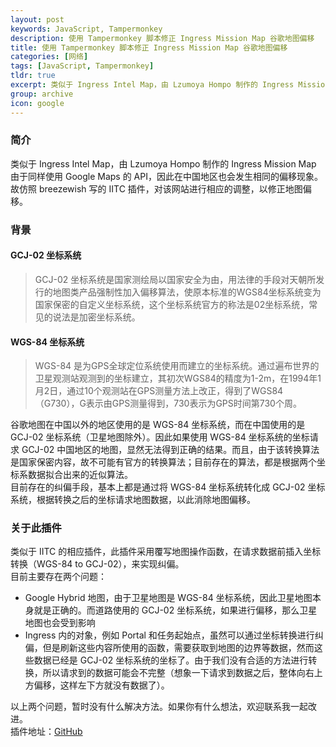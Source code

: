 ```yaml
---
layout: post
keywords: JavaScript, Tampermonkey
description: 使用 Tampermonkey 脚本修正 Ingress Mission Map 谷歌地图偏移
title: 使用 Tampermonkey 脚本修正 Ingress Mission Map 谷歌地图偏移
categories: [网络]
tags: [JavaScript, Tampermonkey]
tldr: true
excerpt: 类似于 Ingress Intel Map，由 Lzumoya Hompo 制作的 Ingress Mission Map 由于同样使用 Google Maps 的 API，因此在中国地区也会发生相同的偏移现象。故仿照 breezewish 写的 IITC 插件，对该网站进行相应的调整，以修正地图偏移。
group: archive
icon: google
---
```


### 简介
类似于 Ingress Intel Map，由 Lzumoya Hompo 制作的 Ingress Mission Map 由于同样使用 Google Maps 的 API，因此在中国地区也会发生相同的偏移现象。故仿照 breezewish 写的 IITC 插件，对该网站进行相应的调整，以修正地图偏移。

### 背景

#### GCJ-02 坐标系统
>GCJ-02 坐标系统是国家测绘局以国家安全为由，用法律的手段对天朝所发行的地图类产品强制性加入偏移算法，使原本标准的WGS84坐标系统变为国家保密的自定义坐标系统，这个坐标系统官方的称法是02坐标系统，常见的说法是加密坐标系统。

#### WGS-84 坐标系统
>WGS-84 是为GPS全球定位系统使用而建立的坐标系统。通过遍布世界的卫星观测站观测到的坐标建立，其初次WGS84的精度为1-2m，在1994年1月2日，通过10个观测站在GPS测量方法上改正，得到了WGS84（G730），G表示由GPS测量得到，730表示为GPS时间第730个周。

谷歌地图在中国以外的地区使用的是 WGS-84 坐标系统，而在中国使用的是 GCJ-02 坐标系统（卫星地图除外）。因此如果使用 WGS-84 坐标系统的坐标请求 GCJ-02 中国地区的地图，显然无法得到正确的结果。而且，由于该转换算法是国家保密内容，故不可能有官方的转换算法；目前存在的算法，都是根据两个坐标系数据拟合出来的近似算法。  
目前存在的纠偏手段，基本上都是通过将 WGS-84 坐标系统转化成 GCJ-02 坐标系统，根据转换之后的坐标请求地图数据，以此消除地图偏移。

### 关于此插件
类似于 IITC 的相应插件，此插件采用覆写地图操作函数，在请求数据前插入坐标转换（WGS-84 to GCJ-02），来实现纠偏。  
目前主要存在两个问题：

+   Google Hybrid 地图，由于卫星地图是 WGS-84 坐标系统，因此卫星地图本身就是正确的。而道路使用的 GCJ-02 坐标系统，如果进行偏移，那么卫星地图也会受到影响
+   Ingress 内的对象，例如 Portal 和任务起始点，虽然可以通过坐标转换进行纠偏，但是刷新这些内容所使用的函数，需要获取到地图的边界等数据，然而这些数据已经是 GCJ-02 坐标系统的坐标了。由于我们没有合适的方法进行转换，所以请求到的数据可能会不完整（想象一下请求到数据之后，整体向右上方偏移，这样左下方就没有数据了）。

以上两个问题，暂时没有什么解决方法。如果你有什么想法，欢迎联系我一起改进。  
插件地址：<a href="https://github.com/iHamsterball/ingress-mission-map-plugin-fix-googlemap-china-offset">GitHub</a>
